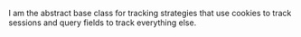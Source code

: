 I am the abstract base class for tracking strategies that use cookies to track sessions and query fields to track everything else.